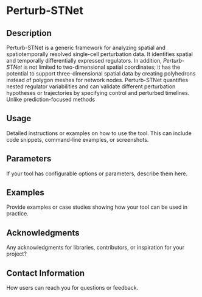 # Perturb-STNet
## Description
Perturb-STNet is a generic framework for analyzing spatial and spatiotemporally resolved single-cell perturbation data. It identifies spatial and temporally differentially expressed regulators. In addition, *Perturb-STNet* is not limited to two-dimensional spatial coordinates; it has the potential to support three-dimensional spatial data by creating polyhedrons instead of polygon meshes for network nodes. Perturb-STNet quantifies nested regulator variabilities and can validate different perturbation hypotheses or trajectories by specifying control and perturbed timelines. Unlike prediction-focused methods
## Usage
Detailed instructions or examples on how to use the tool. This can include code snippets, command-line examples, or screenshots.
## Parameters
If your tool has configurable options or parameters, describe them here.
## Examples
Provide examples or case studies showing how your tool can be used in practice.
## Acknowledgments
Any acknowledgments for libraries, contributors, or inspiration for your project?
## Contact Information
How users can reach you for questions or feedback.
